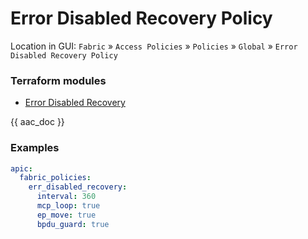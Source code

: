 # Error Disabled Recovery Policy

Location in GUI:
`Fabric` » `Access Policies` » `Policies` » `Global` » `Error Disabled Recovery Policy`

### Terraform modules

* [Error Disabled Recovery](https://registry.terraform.io/modules/netascode/error-disabled-recovery/aci/latest)

{{ aac_doc }}

### Examples

```yaml
apic:
  fabric_policies:
    err_disabled_recovery:
      interval: 360
      mcp_loop: true
      ep_move: true
      bpdu_guard: true
```
